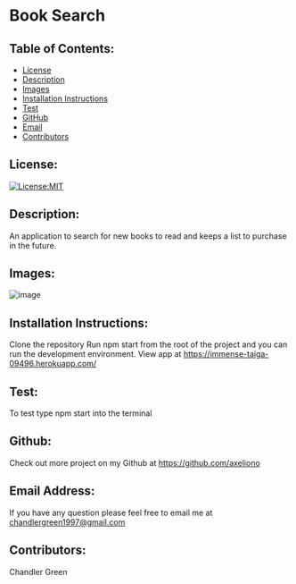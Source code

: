 # Book Search
  ## Table of Contents: 
  - [License](#license)
  - [Description](#description)
  - [Images](#images)
  - [Installation Instructions](#installation-Instructions)
  - [Test](#test)
  - [GitHub](#gitHub)
  - [Email](#email-address)
  - [Contributors](#contributors)

  ## License:
  [![License:MIT](https://img.shields.io/badge/License-MIT-yellow.svg)](https://opensource.org/licenses/MIT)

  ## Description:
  An application to search for new books to read and keeps a list to purchase in the future.

  ## Images:
  ![image](https://user-images.githubusercontent.com/71112436/112034803-e1420200-8b0c-11eb-9735-42fe7625d40e.png)

  ## Installation Instructions: 
  Clone the repository
Run npm start from the root of the project and you can run the development environment.
View app at https://immense-taiga-09496.herokuapp.com/

  ## Test: 
  To test type npm start into the terminal

  ## Github: 
  Check out more project on my Github at https://github.com/axeliono

  ## Email Address:
  If you have any question please feel free to email me at chandlergreen1997@gmail.com

  ## Contributors:
  Chandler Green
  
